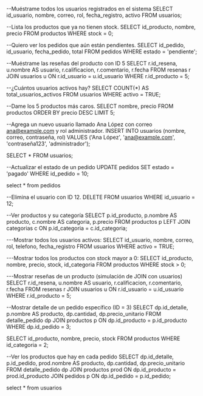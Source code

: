 --Muéstrame todos los usuarios registrados en el sistema
SELECT id_usuario, nombre, correo, rol, fecha_registro, activo 
FROM usuarios;

--Lista los productos que ya no tienen stock.
SELECT id_producto, nombre, precio 
FROM productos 
WHERE stock = 0;

--Quiero ver los pedidos que aún están pendientes.
SELECT id_pedido, id_usuario, fecha_pedido, total 
FROM pedidos 
WHERE estado = 'pendiente';

--Muéstrame las reseñas del producto con ID 5
SELECT r.id_resena, u.nombre AS usuario, r.calificacion, r.comentario, r.fecha 
FROM resenas r
JOIN usuarios u ON r.id_usuario = u.id_usuario
WHERE r.id_producto = 5;


--¿Cuántos usuarios activos hay?
SELECT COUNT(*) AS total_usuarios_activos 
FROM usuarios 
WHERE activo = TRUE;

--Dame los 5 productos más caros.
SELECT nombre, precio 
FROM productos 
ORDER BY precio DESC 
LIMIT 5;

--Agrega un nuevo usuario llamado Ana López con correo ana@example.com y rol administrador.
INSERT INTO usuarios (nombre, correo, contraseña, rol) 
VALUES ('Ana López', 'ana@example.com', 'contraseña123', 'administrador');

SELECT * FROM usuarios;

--Actualizar el estado de un pedido
UPDATE pedidos 
SET estado = 'pagado' 
WHERE id_pedido = 10;

select * from pedidos

--Elimina el usuario con ID 12.
DELETE FROM usuarios 
WHERE id_usuario = 12;

--Ver productos y su categoría
SELECT p.id_producto, p.nombre AS producto, c.nombre AS categoria, p.precio 
FROM productos p
LEFT JOIN categorias c ON p.id_categoria = c.id_categoria;

---Mostrar todos los usuarios activos:
SELECT id_usuario, nombre, correo, rol, telefono, fecha_registro 
FROM usuarios 
WHERE activo = TRUE;

---Mostrar todos los productos con stock mayor a 0:
SELECT id_producto, nombre, precio, stock, id_categoria 
FROM productos 
WHERE stock > 0;

---Mostrar reseñas de un producto (simulación de JOIN con usuarios)
SELECT r.id_resena, u.nombre AS usuario, r.calificacion, r.comentario, r.fecha
FROM resenas r
JOIN usuarios u ON r.id_usuario = u.id_usuario
WHERE r.id_producto = 5;


--Mostrar detalle de un pedido específico (ID = 3)
SELECT dp.id_detalle, p.nombre AS producto, dp.cantidad, dp.precio_unitario
FROM detalle_pedido dp
JOIN productos p ON dp.id_producto = p.id_producto
WHERE dp.id_pedido = 3;

SELECT id_producto, nombre, precio, stock
FROM productos
WHERE id_categoria = 2;

--Ver los productos que hay en cada pedido
SELECT dp.id_detalle, p.id_pedido, prod.nombre AS producto, dp.cantidad, dp.precio_unitario
FROM detalle_pedido dp
JOIN productos prod ON dp.id_producto = prod.id_producto
JOIN pedidos p ON dp.id_pedido = p.id_pedido;

select * from usuarios
